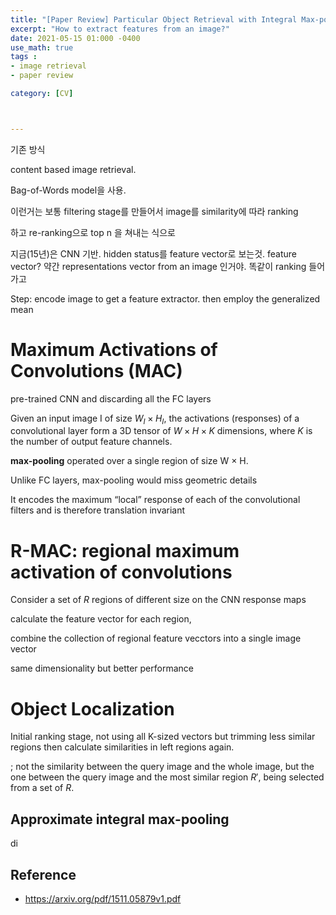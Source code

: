 ```yaml
---
title: "[Paper Review] Particular Object Retrieval with Integral Max-pooling of CNN Activations"
excerpt: "How to extract features from an image?"
date: 2021-05-15 01:000 -0400
use_math: true
tags :
- image retrieval
- paper review

category: [CV]



---
```




기존 방식

content based image retrieval.

Bag-of-Words model을 사용.

이런거는 보통 filtering stage를 만들어서 image를 similarity에 따라 ranking

하고 re-ranking으로 top n 을 쳐내는 식으로

지금(15년)은 CNN 기반. hidden status를 feature vector로 보는것. feature vector? 약간 representations vector from an image 인거야. 똑같이 ranking 들어가고

Step: encode image to get a feature extractor. then employ the generalized mean







# Maximum Activations of Convolutions (MAC)

pre-trained CNN and discarding all the FC layers

Given an input image I of size $W_I \times H_I$, the activations (responses) of a convolutional layer form a 3D tensor of $W × H × K$ dimensions, where $K$ is the number of output feature channels.



**max-pooling** operated over a single region of size W × H.

Unlike FC layers, max-pooling would miss geometric details 

It encodes the maximum “local” response of each of the convolutional filters and is therefore translation invariant



# R-MAC: regional maximum activation of convolutions

Consider a set of $R$ regions of different size on the CNN response maps

calculate the feature vector for each region, 

combine the collection of regional feature vecctors into a single image vector

same dimensionality but better performance







# Object Localization

Initial ranking stage, not using all K-sized vectors but trimming less similar regions then calculate similarities in left regions again.

; not the similarity between the query image and the whole image, but the one between the query image and the most similar region $R'$, being selected from a set of $R$. 

## Approximate integral max-pooling

di






## Reference

- https://arxiv.org/pdf/1511.05879v1.pdf